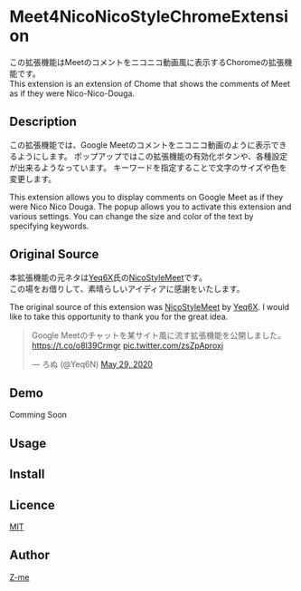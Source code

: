 # Meet4NicoNicoStyleChromeExtension
この拡張機能はMeetのコメントをニコニコ動画風に表示するChoromeの拡張機能です。  
This extension is an extension of Chome that shows the comments of Meet as if they were Nico-Nico-Douga.

## Description
この拡張機能では、Google Meetのコメントをニコニコ動画のように表示できるようにします。
ポップアップではこの拡張機能の有効化ボタンや、各種設定が出来るようなっています。
キーワードを指定することで文字のサイズや色を変更します。

This extension allows you to display comments on Google Meet as if they were Nico Nico Douga.
The popup allows you to activate this extension and various settings.
You can change the size and color of the text by specifying keywords.


## Original Source
本拡張機能の元ネタは[Yeq6X](https://github.com/Yeq6X)氏の[NicoStyleMeet](https://github.com/Yeq6X/NicoStyleMeet)です。  
この場をお借りして、素晴らしいアイディアに感謝をいたします。

The original source of this extension was [NicoStyleMeet](https://github.com/Yeq6X/NicoStyleMeet) by [Yeq6X](https://github.com/Yeq6X).
I would like to take this opportunity to thank you for the great idea.

<blockquote class="twitter-tweet"><p lang="ja" dir="ltr">Google Meetのチャットを某サイト風に流す拡張機能を公開しました。<a href="https://t.co/o8l39Crmgr">https://t.co/o8l39Crmgr</a> <a href="https://t.co/zsZpAproxj">pic.twitter.com/zsZpAproxj</a></p>&mdash; ろぬ (@Yeq6N) <a href="https://twitter.com/Yeq6N/status/1266381095177555969?ref_src=twsrc%5Etfw">May 29, 2020</a></blockquote> <script async src="https://platform.twitter.com/widgets.js" charset="utf-8"></script>

## Demo
Comming Soon

## Usage

## Install

## Licence

[MIT](https://github.com/Z-me/Meet4NicoNicoStyleChromeExtension/blob/master/LICENSE)

## Author

[Z-me](https://github.com/Z-me)
